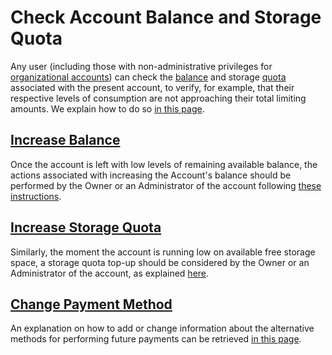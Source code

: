 # Check Account Balance and Storage Quota

Any user (including those with non-administrative privileges for [organizational accounts](../overview.md)) can check the [balance](../balance.md) and storage [quota](../quota.md) associated with the present account, to verify, for example, that their respective levels of consumption are not approaching their total limiting amounts. We explain how to do so [in this page](check-balance-quota.md).

## [Increase Balance](increase-balance.md)

Once the account is left with low levels of remaining available balance, the actions associated with increasing the Account's balance should be performed by the Owner or an Administrator of the account following [these instructions](increase-balance.md).

## [Increase Storage Quota](increase-quota.md)

Similarly, the moment the account is running low on available free storage space, a storage quota top-up should be considered by the Owner or an Administrator of the account, as explained [here](increase-quota.md).

## [Change Payment Method](payment-methods.md)

An explanation on how to add or change information about the alternative methods for performing future payments can be retrieved [in this page](payment-methods.md).


